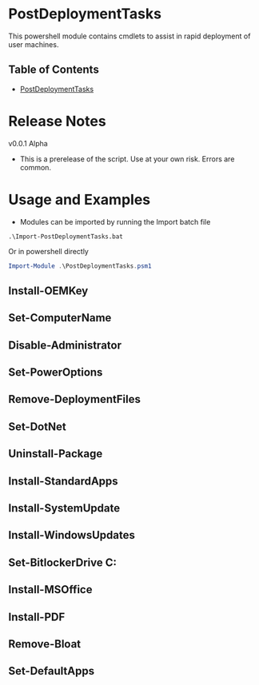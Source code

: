# PostDeploymentTasks

This powershell module contains cmdlets to assist in rapid deployment of user machines.

## Table of Contents
- [PostDeploymentTasks](#PostDeploymentTasks)



# Release Notes
v0.0.1 Alpha
- This is a prerelease of the script. Use at your own risk. Errors are common.

# Usage and Examples
- Modules can be imported by running the Import batch file
```Command Prompt
.\Import-PostDeploymentTasks.bat
```
  Or in powershell directly
```Powershell
Import-Module .\PostDeploymentTasks.psm1
```

## Install-OEMKey

## Set-ComputerName

## Disable-Administrator

## Set-PowerOptions

## Remove-DeploymentFiles

## Set-DotNet
          
## Uninstall-Package

## Install-StandardApps

## Install-SystemUpdate

## Install-WindowsUpdates

## Set-BitlockerDrive C:
        
## Install-MSOffice

## Install-PDF

## Remove-Bloat

## Set-DefaultApps
